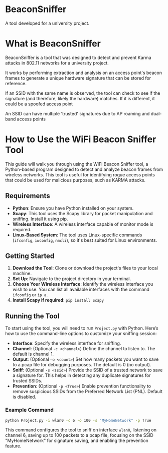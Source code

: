 # BeaconSniffer
A tool developed for a university project. 

# What is BeaconSniffer
BeaconSniffer is a tool that was designed to detect and prevent Karma attacks in 802.11 networks for a university project.

It works by performing extraction and analysis on an access point's beacon frames to generate a unique hardware signature that can be stored for reference.

If an SSID with the same name is observed, the tool can check to see if the signature (and therefore, likely the hardware\) matches. If it is different, it could be a spoofed access point

An SSID can have multiple 'trusted' signatures due to AP roaming and dual-band access points


# How to Use the WiFi Beacon Sniffer Tool

This guide will walk you through using the WiFi Beacon Sniffer tool, a Python-based program designed to detect and analyze beacon frames from wireless networks. This tool is useful for identifying rogue access points that could be used for malicious purposes, such as KARMA attacks.

## Requirements

- **Python**: Ensure you have Python installed on your system.
- **Scapy**: This tool uses the Scapy library for packet manipulation and sniffing. Install it using pip.
- **Wireless Interface**: A wireless interface capable of monitor mode is required.
- **Linux-Based System**: The tool uses Linux-specific commands (`ifconfig`, `iwconfig`, `nmcli`), so it's best suited for Linux environments.

## Getting Started

1. **Download the Tool**: Clone or download the project's files to your local machine.
2. **Set Up**: Navigate to the project directory in your terminal.
3. **Choose Your Wireless Interface**: Identify the wireless interface you wish to use. You can list all available interfaces with the command `ifconfig` or `ip a`.
4. **Install Scapy if required**: `pip install Scapy`

## Running the Tool

To start using the tool, you will need to run `Project.py` with Python. Here’s how to use the command-line options to customize your sniffing session:

- **Interface**: Specify the wireless interface for sniffing.
- **Channel**: (Optional `-c <channel>`) Define the channel to listen to. The default is channel 1.
- **Output**: (Optional `–o <count>`) Set how many packets you want to save to a pcap file for debugging purposes. The default is 0 (no output).
- **Sniff**: (Optional `-s <ssid>`) Provide the SSID of a trusted network to save a signature for. This helps in detecting any duplicate signatures for trusted SSIDs.
- **Prevention**: (Optional `-p <True>`) Enable prevention functionality to remove suspicious SSIDs from the Preferred Network List (PNL). Default is disabled.

### Example Command

```bash
python Project.py -i wlan0 -c 6 -o 100 -s "MyHomeNetwork" -p True
```

This command configures the tool to sniff on interface `wlan0`, listening on channel 6, saving up to 100 packets to a pcap file, focusing on the SSID "MyHomeNetwork" for signature saving, and enabling the prevention feature. 
